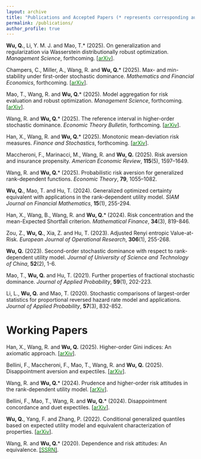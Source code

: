 ```yaml
---
layout: archive
title: "Publications and Accepted Papers (* represents corresponding author)"
permalink: /publications/
author_profile: true
---
```


**Wu, Q.**, Li, Y. M. J. and Mao, T.* (2025). On generalization and regularization via Wasserstein distributionally robust optimization. *Management Science*, forthcoming. [[<span style="color:green">arXiv</span>]](https://arxiv.org/abs/2212.05716).

Champers, C., Miller, A., Wang, R. and **Wu, Q.*** (2025). Max- and min-stability under first-order stochastic dominance. *Mathematics and Financial Economics*, forthcoming. [[<span style="color:green">arXiv</span>]](http://arxiv.org/abs/2403.13138).

Mao, T., Wang, R. and **Wu, Q.*** (2025). Model aggregation for risk evaluation and robust optimization. *Management Science*, forthcoming. [[<span style="color:green">arXiv</span>]](https://arxiv.org/abs/2201.06370). 

Wang, R. and **Wu, Q.*** (2025). The reference interval in higher-order stochastic dominance. *Economic Theory Bulletin*, forthcoming. [[<span style="color:green">arXiv</span>]](https://arxiv.org/abs/2411.15401). 

Han, X., Wang, R. and **Wu, Q.*** (2025). Monotonic mean-deviation risk measures. *Finance and Stochastics*, forthcoming. [[<span style="color:green">arXiv</span>]](https://arxiv.org/abs/2312.01034). 

Maccheroni, F., Marinacci, M., Wang, R. and **Wu, Q.** (2025). Risk aversion and insurance propensity. *American Economic Review*, **115**(5), 1597–1649.

Wang, R. and **Wu, Q.*** (2025). Probabilistic risk aversion for generalized rank-dependent functions. *Economic Theory*, **79**, 1055–1082.

**Wu, Q.**, Mao, T. and Hu, T. (2024). Generalized optimized certainty equivalent with applications in the rank-dependent utility model. *SIAM Journal on Financial Mathematics*, **15**(1), 255-294. 

Han, X., Wang, B., Wang, R. and **Wu, Q.*** (2024). Risk concentration and the mean-Expected Shortfall criterion. *Mathematical Finance*, **34**(3), 819-846.

Zou, Z., **Wu, Q.**, Xia, Z. and Hu, T. (2023). Adjusted Renyi entropic Value-at-Risk. *European Journal of Operational Research*, **306**(1), 255-268.

**Wu, Q.** (2023). Second-order stochastic dominance with respect to rank-dependent utility model. *Journal of University of Science and Technology of China*, **52**(2), 1-6.

Mao, T., **Wu, Q.** and Hu, T. (2021). Further properties of fractional stochastic dominance. *Journal of Applied Probability*, **59**(1), 202-223.

Li, L., **Wu, Q.** and Mao, T. (2020). Stochastic comparisons of largest-order statistics for proportional reversed hazard rate model and applications. *Journal of Applied Probability*, **57**(3), 832-852.



# **Working Papers**

Han, X., Wang, R. and **Wu, Q.** (2025). Higher-order Gini indices: An axiomatic approach. [[<span style="color:green">arXiv</span>]](http://arxiv.org/abs/2508.10663).

Bellini, F., Maccheroni, F., Mao, T., Wang, R. and **Wu, Q.** (2025). Disappointment aversion and expectiles. [[<span style="color:green">arXiv</span>]](http://arxiv.org/abs/2508.05541).

Wang, R. and **Wu, Q.*** (2024). Prudence and higher-order risk attitudes in the rank-dependent utility model. [[<span style="color:green">arXiv</span>]](https://arxiv.org/abs/2412.15350).

Bellini, F., Mao, T., Wang, R. and **Wu, Q.*** (2024). Disappointment concordance and duet expectiles. [[<span style="color:green">arXiv</span>]](https://arxiv.org/abs/2404.17751).

**Wu, Q.**, Yang, F. and Zhang, P. (2022). Conditional generalized quantiles based on expected utility model and equivalent characterization of properties. [[<span style="color:green">arXiv</span>]](https://arxiv.org/abs/2301.12420). 

Wang, R. and **Wu, Q.*** (2020). Dependence and risk attitudes: An equivalence. [[<span style="color:green">SSRN</span>]](https://papers.ssrn.com/sol3/papers.cfm?abstract_id=3707709).













